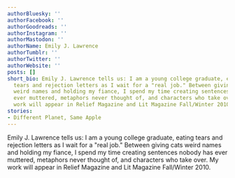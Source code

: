 ```yaml
---
authorBluesky: ''
authorFacebook: ''
authorGoodreads: ''
authorInstagram: ''
authorMastodon: ''
authorName: Emily J. Lawrence
authorTumblr: ''
authorTwitter: ''
authorWebsite: ''
posts: []
short_bio: Emily J.‭ ‬Lawrence tells us:‭ ‬I am a young college graduate,‭ ‬eating
  tears and rejection letters as I wait for a‭ "‬real job.‭" ‬Between giving cats
  weird names and holding my fiance,‭ ‬I spend my time creating sentences nobody has
  ever muttered,‭ ‬metaphors never thought of,‭ ‬and characters who take over.‭ ‬My
  work will appear in Relief Magazine and Lit Magazine Fall/Winter‭ ‬2010.
stories:
- Different Planet, Same Apple
---
```


Emily J.‭ ‬Lawrence tells us:‭ ‬I am a young college graduate,‭ ‬eating tears and rejection letters as I wait for a‭ "‬real job.‭" ‬Between giving cats weird names and holding my fiance,‭ ‬I spend my time creating sentences nobody has ever muttered,‭ ‬metaphors never thought of,‭ ‬and characters who take over.‭ ‬My work will appear in Relief Magazine and Lit Magazine Fall/Winter‭ ‬2010.